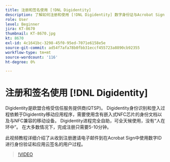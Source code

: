 ```yaml
---
title: 注册和签名使用 [!DNL Digidentity]
description: 了解如何注册和使用 [!DNL Digidentity] 数字身份证与Acrobat Sign
role: User
level: Beginner
jira: KT-8670
thumbnail: KT-8670.jpg
kt: 8670
exl-id: 4c1641bc-3298-45f0-95ed-7071e6158e5e
source-git-commit: ad54f7afa78b0fbb31eccf455723a8890cb92355
workflow-type: tm+mt
source-wordcount: '116'
ht-degree: 0%

---
```


# 注册和签名使用 [!DNL Digidentity]

Digidentity是欧盟合格受信任服务提供商(QTSP)。 Digidentity身份识别和登入过程依赖于Digidentity移动应用程序，需要使用含有嵌入式NFC芯片的身份文档以及与NFC兼容的移动设备。 Digidentity进程完全自助，可全天候使用，没有“人在环中”。 在大多数情况下，完成注册只需要5-10分钟。

此视频教程详细介绍了从收到注册邀请电子邮件到在Acrobat Sign中使用数字ID进行身份验证和应用云签名的用户过程。

>[!VIDEO](https://video.tv.adobe.com/v/336991?quality=12&learn=on&hidetitle=true)
